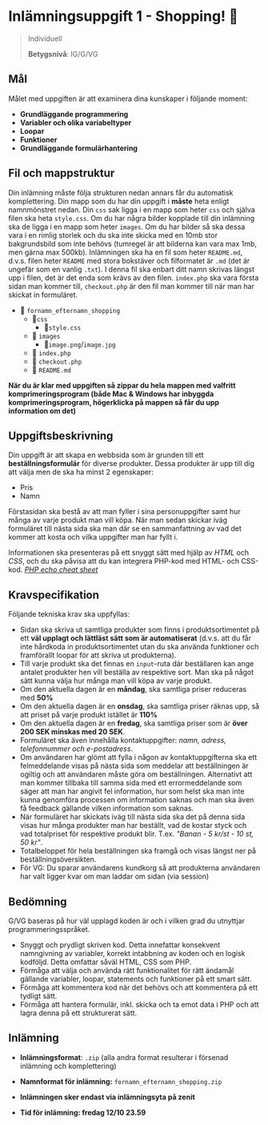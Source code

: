 # Inlämningsuppgift 1 - Shopping! 💸

> Individuell
>
> **Betygsnivå**: IG/G/VG

## Mål

Målet med uppgiften är att examinera dina kunskaper i följande moment:
* **Grundläggande programmering**
* **Variabler och olika variabeltyper**
* **Loopar**
* **Funktioner**
* **Grundläggande formulärhantering**

## Fil och mappstruktur

Din inlämning måste följa strukturen nedan annars får du automatisk komplettering. Din mapp som du har din uppgift i **måste** heta enligt namnmönstret nedan. Din `css` sak ligga i en mapp som heter `css` och själva filen ska heta `style.css`. Om du har några bilder kopplade till din inlämning ska de ligga i en mapp som heter `images`.  Om du har bilder så ska dessa vara i en rimlig storlek och du ska inte skicka med en 10mb stor bakgrundsbild som inte behövs (tumregel är att bilderna kan vara max 1mb, men gärna max 500kb). Inlämningen ska ha en fil som heter `README.md`, d.v.s. filen heter `README` med stora bokstäver och filformatet är `.md` (det är ungefär som en vanlig `.txt`). I denna fil ska enbart ditt namn skrivas längst upp i filen, det är det enda som krävs av den filen. `index.php` ska vara första sidan man kommer till,  `checkout.php` är den fil man kommer till när man har skickat in formuläret.

* :open_file_folder: `fornamn_efternamn_shopping`
  * :open_file_folder:`css`
    * :page_with_curl:`style.css`
  * :open_file_folder: `images`
    * :page_with_curl:`image.png`/`image.jpg`
  * :page_with_curl: `index.php`
  * :page_with_curl: `checkout.php`
  * :page_with_curl: `README.md`

**När du är klar med uppgiften så zippar du hela mappen med valfritt komprimeringsprogram (både Mac & Windows har inbyggda komprimeringsprogram, högerklicka på mappen så får du upp information om det)**

## Uppgiftsbeskrivning

Din uppgift är att skapa en webbsida som är grunden till ett **beställningsformulär** för diverse produkter. Dessa produkter är upp till dig att välja men de ska ha minst 2 egenskaper:

* Pris
* Namn

Förstasidan ska bestå av att man fyller i sina personuppgifter samt hur många av varje produkt man vill köpa. När man sedan skickar iväg formuläret till nästa sida ska man där se en sammanfattning av vad det kommer att kosta och vilka uppgifter man har fyllt i.

Informationen ska presenteras på ett snyggt sätt med hjälp av *HTML* och *CSS*, och du ska påvisa att du kan integrera PHP-kod med HTML- och CSS-kod. 
[_PHP echo cheat sheet_](https://gist.github.com/jesperorb/2fac1429b7fa30a685ab59f8a306d562)

## Kravspecifikation

Följande tekniska krav ska uppfyllas:

* Sidan ska skriva ut samtliga produkter som finns i produktsortimentet på ett **väl upplagt och lättläst sätt som är automatiserat** (d.v.s. att du får inte hårdkoda in produktsortimentet utan du ska använda funktioner och framförallt loopar för att skriva ut produkterna).
* Till varje produkt ska det finnas en `input`-ruta där beställaren kan ange antalet produkter hen vill beställa av respektive sort. Man ska på något sätt kunna välja hur många man vill köpa av varje produkt.
* Om den aktuella dagen är en **måndag**, ska samtliga priser reduceras med **50%**
* Om den aktuella dagen är en **onsdag**, ska samtliga priser räknas upp, så att priset på varje produkt istället är **110%**
* Om den aktuella dagen är en **fredag**, ska samtliga priser som är **över 200 SEK minskas med 20 SEK**.
* Formuläret ska även innehålla kontaktuppgifter: _namn, adress, telefonnummer och e-postadress_.
* Om användaren har glömt att fylla i någon av kontaktuppgifterna ska ett felmeddelande visas på nästa sida som meddelar att beställningen är ogiltig och att användaren måste göra om beställningen. Alternativt att man kommer tillbaka till samma sida med ett errormeddelande som säger att man har angivit fel information, hur som helst ska man inte kunna genomföra processen om information saknas och man ska även få feedback gällande vilken information som saknas.
* När formuläret har skickats iväg till nästa sida ska det på denna sida visas hur många produkter man har beställt, vad de kostar styck och vad totalpriset för respektive produkt blir. T.ex. _"Banan - 5 kr/st - 10 st, 50 kr"_.
* Totalbeloppet för hela beställningen ska framgå och visas längst ner på beställningsöversikten.
* För VG: Du sparar användarens kundkorg så att produkterna användaren har valt ligger kvar om man laddar om sidan (via session)

## Bedömning

G/VG baseras på hur väl upplagd koden är och i vilken grad du utnyttjar programmeringsspråket.

* Snyggt och prydligt skriven kod. Detta innefattar konsekvent namngivning av variabler, korrekt intabbning av koden och en logisk kodföljd. Detta omfattar såväl HTML, CSS som PHP.
* Förmåga att välja och använda rätt funktionalitet för rätt ändamål gällande variabler, loopar, statements och funktioner på ett smart sätt.
* Förmåga att kommentera kod när det behövs och att kommentera på ett tydligt sätt.
* Förmåga att hantera formulär, inkl. skicka och ta emot data i PHP och att lagra denna på ett strukturerat sätt.

## Inlämning

* **Inlämningsformat**: `.zip` (alla andra format resulterar i försenad inlämning och komplettering)
* **Namnformat för inlämning:** `fornamn_efternamn_shopping.zip`
* **Inlämningen sker endast via inlämningsyta på zenit**

* **Tid för inlämning: fredag 12/10 23.59**